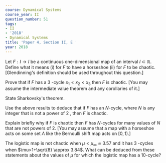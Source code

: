 ```yaml
---
course: Dynamical Systems
course_year: II
question_number: 51
tags:
- II
- '2018'
- Dynamical Systems
title: 'Paper 4, Section II, E '
year: 2018
---
```




Let $F: I \rightarrow I$ be a continuous one-dimensional map of an interval $I \subset \mathbb{R}$. Define what it means (i) for $F$ to have a horseshoe (ii) for $F$ to be chaotic. [Glendinning's definition should be used throughout this question.]

Prove that if $F$ has a 3 -cycle $x_{1}<x_{2}<x_{3}$ then $F$ is chaotic. [You may assume the intermediate value theorem and any corollaries of it.]

State Sharkovsky's theorem.

Use the above results to deduce that if $F$ has an $N$-cycle, where $N$ is any integer that is not a power of 2 , then $F$ is chaotic.

Explain briefly why if $F$ is chaotic then $F$ has $N$-cycles for many values of $N$ that are not powers of 2. [You may assume that a map with a horseshoe acts on some set $\Lambda$ like the Bernoulli shift map acts on $[0,1)$.]

The logistic map is not chaotic when $\mu<\mu_{\infty} \approx 3.57$ and it has 3 -cycles when $\mu>1+\sqrt{8} \approx 3.84$. What can be deduced from these statements about the values of $\mu$ for which the logistic map has a 10-cycle?